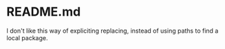 # README.md
I don't like this way of expliciting replacing, instead of using paths to find a local package.  
